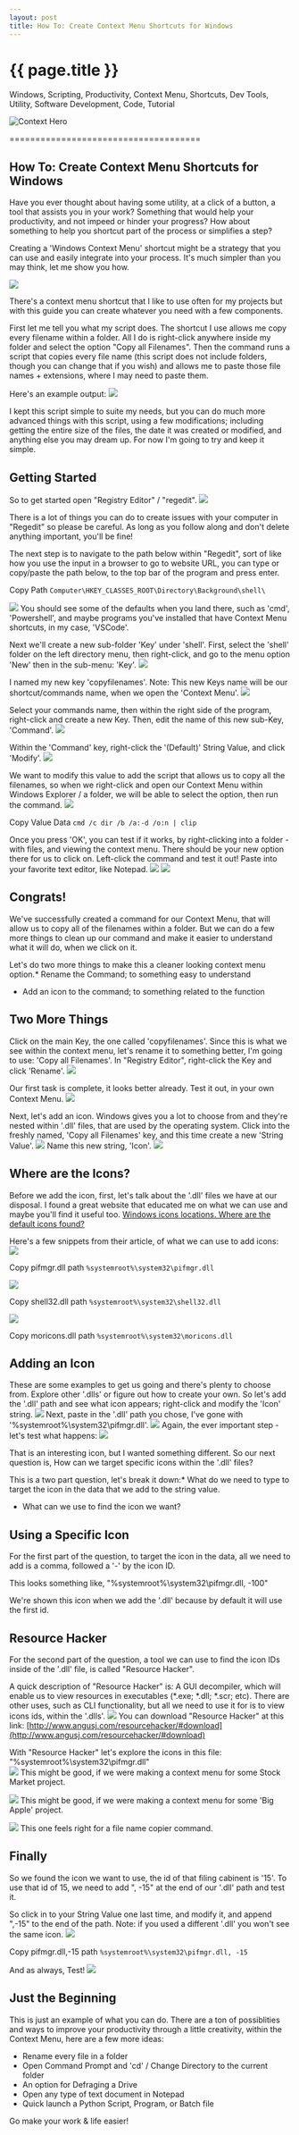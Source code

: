 ```yaml
---
layout: post
title: How To: Create Context Menu Shortcuts for Windows
---
```


{{ page.title }}
================
<!--Available Meta Tags: Windows, Scripting, Productivity, Context Menu, Shortcuts, Dev Tools, Utility, Software Development, Code, Tutorial, Automation, Design, Adobe, Software, Excel, Bookmarklet, Graphics, Analysis, Sorting, Marketing -->
<p class="meta">Windows, Scripting, Productivity, Context Menu, Shortcuts, Dev Tools, Utility, Software Development, Code, Tutorial</p>

![Context Hero](/images/-context-hero.jpg "How to create Context Menu Shortcut Options for Windows.")

=====================================
## How To: Create Context Menu Shortcuts for Windows
Have you ever thought about having some utility, at a click of a button, a tool that assists you in your work? Something that would help your productivity, and not impeed or hinder your progress? How about something to help you shortcut part of the process or simplifies a step?  
  
Creating a 'Windows Context Menu' shortcut might be a strategy that you can use and easily integrate into your process. It's much simpler than you may think, let me show you how.

![](https://calvinmorett.com/articles/contextmenu/11.png)

There's a context menu shortcut that I like to use often for my projects but with this guide you can create whatever you need with a few components.  
  
First let me tell you what my script does. The shortcut I use allows me copy every filename within a folder. All I do is right-click anywhere inside my folder and select the option "Copy all Filenames". Then the command runs a script that copies every file name (this script does not include folders, though you can change that if you wish) and allows me to paste those file names + extensions, where I may need to paste them.  
  
Here's an example output: ![](https://calvinmorett.com/articles/contextmenu/22.png)

I kept this script simple to suite my needs, but you can do much more advanced things with this script, using a few modifications; including getting the entire size of the files, the date it was created or modified, and anything else you may dream up. For now I'm going to try and keep it simple.

Getting Started
---------------

So to get started open "Registry Editor" / "regedit". ![](https://calvinmorett.com/articles/contextmenu/33.png)

There is a lot of things you can do to create issues with your computer in "Regedit" so please be careful. As long as you follow along and don't delete anything important, you'll be fine!  
  
The next step is to navigate to the path below within "Regedit", sort of like how you use the input in a browser to go to website URL, you can type or copy/paste the path below, to the top bar of the program and press enter.  

 Copy Path
```Computer\HKEY_CLASSES_ROOT\Directory\Background\shell\```

![](https://calvinmorett.com/articles/contextmenu/44.png) You should see some of the defaults when you land there, such as 'cmd', 'Powershell', and maybe programs you've installed that have Context Menu shortcuts, in my case, 'VSCode'.

Next we'll create a new sub-folder 'Key' under 'shell'. First, select the 'shell' folder on the left directory menu, then right-click, and go to the menu option 'New' then in the sub-menu: 'Key'. ![](https://calvinmorett.com/articles/contextmenu/55.png)

I named my new key 'copyfilenames'. Note: This new Keys name will be our shortcut/commands name, when we open the 'Context Menu'. ![](https://calvinmorett.com/articles/contextmenu/66.png)

Select your commands name, then within the right side of the program, right-click and create a new Key. Then, edit the name of this new sub-Key, 'Command'. ![](https://calvinmorett.com/articles/contextmenu/77.png)

Within the 'Command' key, right-click the '(Default)' String Value, and click 'Modify'. ![](https://calvinmorett.com/articles/contextmenu/88.png)

We want to modify this value to add the script that allows us to copy all the filenames, so when we right-click and open our Context Menu within Windows Explorer / a folder, we will be able to select the option, then run the command. ![](https://calvinmorett.com/articles/contextmenu/99.png)

 Copy Value Data
```cmd /c dir /b /a:-d /o:n | clip```

Once you press 'OK', you can test if it works, by right-clicking into a folder - with files, and viewing the context menu. There should be your new option there for us to click on. Left-click the command and test it out! Paste into your favorite text editor, like Notepad. ![](https://calvinmorett.com/articles/contextmenu/1010.png) ![](https://calvinmorett.com/articles/contextmenu/1111.png)

Congrats!
---------

We've successfully created a command for our Context Menu, that will allow us to copy all of the filenames within a folder. But we can do a few more things to clean up our command and make it easier to understand what it will do, when we click on it.

Let's do two more things to make this a cleaner looking context menu option.*   Rename the Command; to something easy to understand
*   Add an icon to the command; to something related to the function

Two More Things
---------------

Click on the main Key, the one called 'copyfilenames'. Since this is what we see within the context menu, let's rename it to something better, I'm going to use: 'Copy all Filenames'. In "Registry Editor", right-click the Key and click 'Rename'. ![](https://calvinmorett.com/articles/contextmenu/1212.png)

Our first task is complete, it looks better already. Test it out, in your own Context Menu. ![](https://calvinmorett.com/articles/contextmenu/1313.png)

Next, let's add an icon. Windows gives you a lot to choose from and they're nested within '.dll' files, that are used by the operating system. Click into the freshly named, 'Copy all Filenames' key, and this time create a new 'String Value'. ![](https://calvinmorett.com/articles/contextmenu/1414.png) Name this new string, 'Icon'. ![](https://calvinmorett.com/articles/contextmenu/1515.png)

Where are the Icons?
--------------------

Before we add the icon, first, let's talk about the '.dll' files we have at our disposal. I found a great website that educated me on what we can use and maybe you'll find it useful too. [Windows icons locations. Where are the default icons found?](https://www.digitalcitizen.life/where-find-most-windows-10s-native-icons/)  
  
Here's a few snippets from their article, of what we can use to add icons:  
![](https://calvinmorett.com/articles/contextmenu/1616.png)

 Copy pifmgr.dll path
```%systemroot%\system32\pifmgr.dll```

  
![](https://calvinmorett.com/articles/contextmenu/1717.png)

 Copy shell32.dll path
```%systemroot%\system32\shell32.dll```

  
![](https://calvinmorett.com/articles/contextmenu/1818.png)

 Copy moricons.dll path
 ```%systemroot%\system32\moricons.dll```

Adding an Icon
--------------

These are some examples to get us going and there's plenty to choose from. Explore other '.dlls' or figure out how to create your own. So let's add the '.dll' path and see what icon appears; right-click and modify the 'Icon' string. ![](https://calvinmorett.com/articles/contextmenu/1919.png) Next, paste in the '.dll' path you chose, I've gone with '%systemroot%\\system32\\pifmgr.dll'. ![](https://calvinmorett.com/articles/contextmenu/2020.png) Again, the ever important step - let's test what happens: ![](https://calvinmorett.com/articles/contextmenu/2121.png)

That is an interesting icon, but I wanted something different. So our next question is, How can we target specific icons within the '.dll' files?

This is a two part question, let's break it down:*   What do we need to type to target the icon in the data that we add to the string value.
*   What can we use to find the icon we want?

Using a Specific Icon
---------------------

For the first part of the question, to target the icon in the data, all we need to add is a comma, followed a '-' by the icon ID.  
  
This looks something like, "%systemroot%\\system32\\pifmgr.dll, -100"  
  
We're shown this icon when we add the '.dll' because by default it will use the first id.

Resource Hacker
---------------

For the second part of the question, a tool we can use to find the icon IDs inside of the '.dll' file, is called "Resource Hacker".  
  
A quick description of "Resource Hacker" is: A GUI decompiler, which will enable us to view resources in executables (\*.exe; \*.dll; \*.scr; etc). There are other uses, such as CLI functionality, but all we need to use it for is to view icons ids, within the '.dlls'. ![](https://calvinmorett.com/articles/contextmenu/2222.png) You can download "Resource Hacker" at this link: [http://www.angusj.com/resourcehacker/#download](http://www.angusj.com/resourcehacker/#download)

With "Resource Hacker" let's explore the icons in this file: "%systemroot%\\system32\\pifmgr.dll"  
![](https://calvinmorett.com/articles/contextmenu/2323.png) This might be good, if we were making a context menu for some Stock Market project.  
  
![](https://calvinmorett.com/articles/contextmenu/2424.png) This might be good, if we were making a context menu for some 'Big Apple' project.  
  
![](https://calvinmorett.com/articles/contextmenu/2525.png) This one feels right for a file name copier command.  

Finally
-------

So we found the icon we want to use, the id of that filing cabinent is '15'. To use that id of 15, we need to add ", -15" at the end of our '.dll' path and test it.  
  
So click in to your String Value one last time, and modify it, and append ",-15" to the end of the path. Note: if you used a different '.dll' you won't see the same icon. ![](https://calvinmorett.com/articles/contextmenu/2626.png)

 Copy pifmgr.dll,-15 path
```%systemroot%\system32\pifmgr.dll, -15```

  
  
And as always, Test! ![](https://calvinmorett.com/articles/contextmenu/2727.png)

Just the Beginning
------------------

This is just an example of what you can do. There are a ton of possiblities and ways to improve your productivity through a little creativity, within the Context Menu, here are a few more ideas:  
  

*   Rename every file in a folder
*   Open Command Prompt and 'cd' / Change Directory to the current folder
*   An option for Defraging a Drive
*   Open any type of text document in Notepad
*   Quick launch a Python Script, Program, or Batch file
  
Go make your work & life easier!
